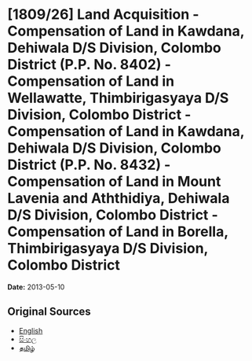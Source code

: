 # [1809/26] Land Acquisition - Compensation of Land in Kawdana, Dehiwala D/S Division, Colombo District (P.P. No. 8402) - Compensation of Land in Wellawatte, Thimbirigasyaya D/S Division, Colombo District - Compensation of Land in Kawdana, Dehiwala D/S Division, Colombo District (P.P. No. 8432) - Compensation of Land in Mount Lavenia and Aththidiya, Dehiwala D/S Division, Colombo District - Compensation of Land in Borella, Thimbirigasyaya D/S Division, Colombo District

**Date:** 2013-05-10

## Original Sources

- [English](https://documents.gov.lk/view/extra-gazettes/2013/5/1809-26_E.pdf)
- [සිංහල](https://documents.gov.lk/view/extra-gazettes/2013/5/1809-26_S.pdf)
- [தமிழ்](https://documents.gov.lk/view/extra-gazettes/2013/5/1809-26_T.pdf)
